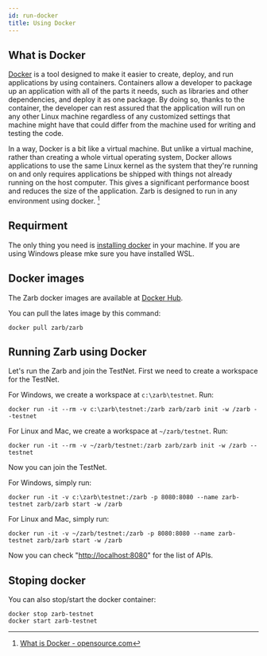 ```yaml
---
id: run-docker
title: Using Docker
---
```


## What is Docker

[Docker](https://docs.docker.com/get-docker/) is a tool designed to make it easier to create,
deploy, and run applications by using containers. Containers allow a developer to package up an
application with all of the parts it needs, such as libraries and other dependencies, and deploy it
as one package. By doing so, thanks to the container, the developer can rest assured that the
application will run on any other Linux machine regardless of any customized settings that machine
might have that could differ from the machine used for writing and testing the code.

In a way, Docker is a bit like a virtual machine. But unlike a virtual machine, rather than creating
a whole virtual operating system, Docker allows applications to use the same Linux kernel as the
system that they're running on and only requires applications be shipped with things not already
running on the host computer. This gives a significant performance boost and reduces the size of the
application. Zarb is designed to run in any environment using docker. [^first]

## Requirment

The only thing you need is [installing docker](https://docs.docker.com/get-docker/) in your machine.
If you are using Windows please mke sure you have installed WSL.

## Docker images

The Zarb docker images are available at [Docker Hub](https://hub.docker.com/r/zarb/zarb).

You can pull the lates image by this command:

```
docker pull zarb/zarb
```

## Running Zarb using Docker

Let's run the Zarb and join the TestNet. First we need to create a workspace for the TestNet.

For Windows, we create a workspace at `c:\zarb\testnet`. Run:

```
docker run -it --rm -v c:\zarb\testnet:/zarb zarb/zarb init -w /zarb --testnet
```

For Linux and Mac, we create a workspace at `~/zarb/testnet`. Run:

```
docker run -it --rm -v ~/zarb/testnet:/zarb zarb/zarb init -w /zarb --testnet
```

Now you can join the TestNet.

For Windows, simply run:

```
docker run -it -v c:\zarb\testnet:/zarb -p 8080:8080 --name zarb-testnet zarb/zarb start -w /zarb
```

For Linux and Mac, simply run:

```
docker run -it -v ~/zarb/testnet:/zarb -p 8080:8080 --name zarb-testnet zarb/zarb start -w /zarb
```

Now you can check "[http://localhost:8080](http://localhost:8080)" for the list of APIs.

## Stoping docker

You can also stop/start the docker container:

```
docker stop zarb-testnet
docker start zarb-testnet
```

[^first]: [What is Docker - opensource.com](https://opensource.com/resources/what-docker)
